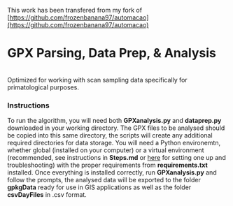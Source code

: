 This work has been transfered from my fork of [https://github.com/frozenbanana97/automacao](https://github.com/frozenbanana97/automacao)
<br>
# GPX Parsing, Data Prep, & Analysis
<br>
Optimized for working with scan sampling data specifically for primatological purposes.

### Instructions

To run the algorithm, you will need both **GPXanalysis.py** and **dataprep.py** downloaded in your working directory. The GPX files to be analysed should be copied into this same directory, the scripts will create any additional required directories for data storage. You will need a Python environemtn, whether global (installed on your computer) or a virtual environment (recommended, see instructions in **Steps.md** or [here](https://github.com/frozenbanana97/documentation) for setting one up and troubleshooting) with the proper requirements from **requirements.txt** installed.
Once everything is installed correctly, run **GPXanalysis.py** and follow the prompts, the analysed data will be exported to the folder **gpkgData** ready for use in GIS applications as well as the folder **csvDayFiles** in .csv format.